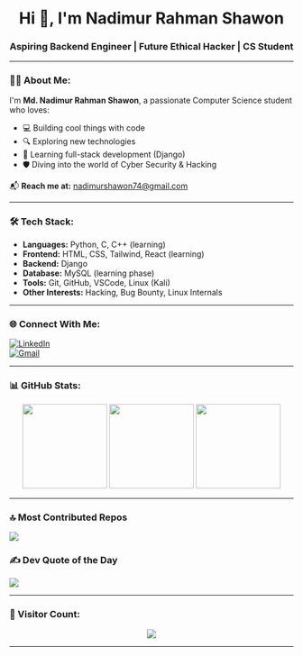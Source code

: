 <h1 align="center">Hi 👋, I'm Nadimur Rahman Shawon</h1>
<h3 align="center">Aspiring Backend Engineer | Future Ethical Hacker | CS Student</h3>

---

### 👨‍💻 About Me:
I'm **Md. Nadimur Rahman Shawon**, a passionate Computer Science student who loves:
- 💻 Building cool things with code
- 🔍 Exploring new technologies
- 🚀 Learning full-stack development (Django)
- 🛡️ Diving into the world of Cyber Security & Hacking

📬 **Reach me at:** nadimurshawon74@gmail.com

---

### 🛠️ Tech Stack:
- **Languages:** Python, C, C++ (learning)
- **Frontend:** HTML, CSS, Tailwind, React (learning)
- **Backend:** Django 
- **Database:** MySQL (learning phase)
- **Tools:** Git, GitHub, VSCode, Linux (Kali)
- **Other Interests:** Hacking, Bug Bounty, Linux Internals

---

### 🌐 Connect With Me:
[![LinkedIn](https://img.shields.io/badge/LinkedIn-%230077B5.svg?logo=linkedin&logoColor=white)](https://linkedin.com/in/nadimurshawon74/)  
[![Gmail](https://img.shields.io/badge/Gmail-D14836?logo=gmail&logoColor=white)](mailto:nadimurshawon74@gmail.com)

---

### 📊 GitHub Stats:
<p align="center">
  <img src="https://github-readme-stats.vercel.app/api?username=nadimurshawon&theme=tokyonight&show_icons=true" height="150" />
  <img src="https://github-readme-streak-stats.herokuapp.com/?user=nadimurshawon&theme=tokyonight" height="150" />
  <img src="https://github-readme-stats.vercel.app/api/top-langs/?username=nadimurshawon&layout=compact&theme=tokyonight" height="150" />
</p>

---

### 🔝 Most Contributed Repos
![](https://github-contributor-stats.vercel.app/api?username=nadimurshawon&limit=5&theme=tokyonight)

### ✍️ Dev Quote of the Day
![](https://quotes-github-readme.vercel.app/api?type=horizontal&theme=tokyonight)

---
### 👣 Visitor Count:
<p align="center">
  <img src="https://komarev.com/ghpvc/?username=nadimurshawon&color=blue&style=flat" />
</p>



---

<!-- Made with ❤️ by Nadimur Rahman Shawon -->


